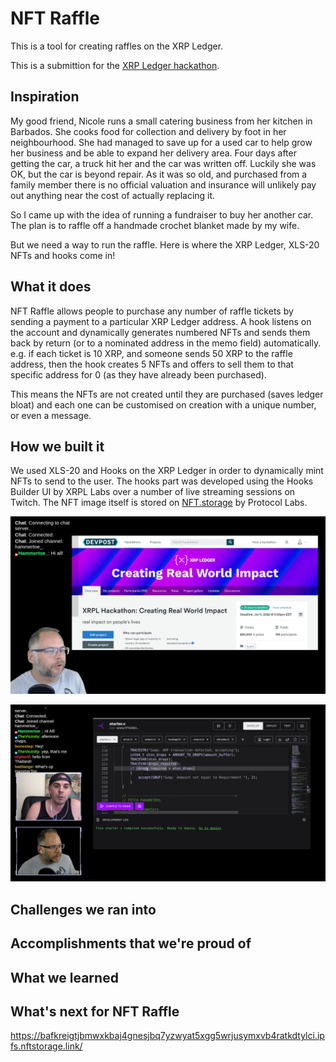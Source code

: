 # NFT Raffle

This is a tool for creating raffles on the XRP Ledger.

This is a submittion for the [XRP Ledger hackathon](https://devpost.com/software/nft-raffle).

## Inspiration

My good friend, Nicole runs a small catering business from her kitchen in Barbados. She cooks food for collection and delivery by foot in her neighbourhood. She had managed to save up for a used car to help grow her business and be able to expand her delivery area. Four days after getting the car, a truck hit her and the car was written off. Luckily she was OK, but the car is beyond repair. As it was so old, and purchased from a family member there is no official valuation and insurance will unlikely pay out anything near the cost of actually replacing it.

So I came up with the idea of running a fundraiser to buy her another car. The plan is to raffle off a handmade crochet blanket made by my wife. 

But we need a way to run the raffle. Here is where the XRP Ledger, XLS-20 NFTs and hooks come in!

## What it does

NFT Raffle allows people to purchase any number of raffle tickets by sending a payment to a particular XRP Ledger address. A hook listens on the account and dynamically generates numbered NFTs and sends them back by return (or to a nominated address in the memo field) automatically. e.g. if each ticket is 10 XRP, and someone sends 50 XRP to the raffle address, then the hook creates 5 NFTs and offers to sell them to that specific address for 0 (as they have already been purchased).

This means the NFTs are not created until they are purchased (saves ledger bloat) and each one can be customised on creation with a unique number, or even a message.

## How we built it

We used XLS-20 and Hooks on the XRP Ledger in order to dynamically mint NFTs to send to the user. The hooks part was developed using the Hooks Builder UI by XRPL Labs over a number of live streaming sessions on Twitch. The NFT image itself is stored on [NFT.storage](https://NFT.storage) by Protocol Labs.

[![Hackathon stream ep 1](https://github.com/hammertoe/nft_raffle/blob/main/images/hackathon-ep1-image.jpg)](https://cinnamon.video/watch?v=889017736968012801)

[![Hackathon stream ep 2](https://github.com/hammertoe/nft_raffle/blob/main/images/hackathon-ep2-image.jpg)](https://cinnamon.video/watch?v=889017736968012801)

## Challenges we ran into

## Accomplishments that we're proud of

## What we learned

## What's next for NFT Raffle


https://bafkreigtjbmwxkbaj4gnesjbq7yzwyat5xgg5wrjusymxvb4ratkdtylci.ipfs.nftstorage.link/
